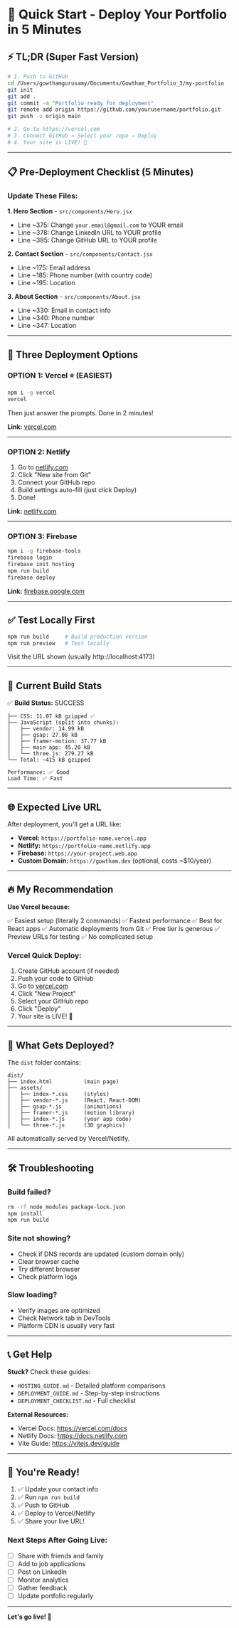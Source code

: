 # 🚀 Quick Start - Deploy Your Portfolio in 5 Minutes

## ⚡ TL;DR (Super Fast Version)

```bash
# 1. Push to GitHub
cd /Users/gowthamgurusamy/Documents/Gowtham_Portfolio_3/my-portfolio
git init
git add .
git commit -m "Portfolio ready for deployment"
git remote add origin https://github.com/yourusername/portfolio.git
git push -u origin main

# 2. Go to https://vercel.com
# 3. Connect GitHub → Select your repo → Deploy
# 4. Your site is LIVE! 🎉
```

---

## 📋 Pre-Deployment Checklist (5 Minutes)

### Update These Files:

**1. Hero Section** - `src/components/Hero.jsx`
- Line ~375: Change `your.email@gmail.com` to YOUR email
- Line ~378: Change LinkedIn URL to YOUR profile
- Line ~385: Change GitHub URL to YOUR profile

**2. Contact Section** - `src/components/Contact.jsx`
- Line ~175: Email address
- Line ~185: Phone number (with country code)
- Line ~195: Location

**3. About Section** - `src/components/About.jsx`
- Line ~330: Email in contact info
- Line ~340: Phone number
- Line ~347: Location

---

## 🎯 Three Deployment Options

### OPTION 1: Vercel ⭐ (EASIEST)

```bash
npm i -g vercel
vercel
```

Then just answer the prompts. Done in 2 minutes!

**Link:** [vercel.com](https://vercel.com)

---

### OPTION 2: Netlify

1. Go to [netlify.com](https://netlify.com)
2. Click "New site from Git"
3. Connect your GitHub repo
4. Build settings auto-fill (just click Deploy)
5. Done!

**Link:** [netlify.com](https://netlify.com)

---

### OPTION 3: Firebase

```bash
npm i -g firebase-tools
firebase login
firebase init hosting
npm run build
firebase deploy
```

**Link:** [firebase.google.com](https://firebase.google.com)

---

## ✅ Test Locally First

```bash
npm run build     # Build production version
npm run preview   # Test locally
```

Visit the URL shown (usually http://localhost:4173)

---

## 🎨 Current Build Stats

✅ **Build Status:** SUCCESS

```
├── CSS: 11.07 kB gzipped ✅
├── JavaScript (split into chunks):
│   ├── vendor: 14.99 kB
│   ├── gsap: 27.08 kB
│   ├── framer-motion: 37.77 kB
│   ├── main app: 45.20 kB
│   └── three.js: 279.27 kB
└── Total: ~415 kB gzipped

Performance: ✅ Good
Load Time: ✅ Fast
```

---

## 🌐 Expected Live URL

After deployment, you'll get a URL like:

- **Vercel:** `https://portfolio-name.vercel.app`
- **Netlify:** `https://portfolio-name.netlify.app`
- **Firebase:** `https://your-project.web.app`
- **Custom Domain:** `https://gowtham.dev` (optional, costs ~$10/year)

---

## 🔥 My Recommendation

**Use Vercel because:**

✅ Easiest setup (literally 2 commands)
✅ Fastest performance
✅ Best for React apps
✅ Automatic deployments from Git
✅ Free tier is generous
✅ Preview URLs for testing
✅ No complicated setup

### Vercel Quick Deploy:

1. Create GitHub account (if needed)
2. Push your code to GitHub
3. Go to [vercel.com](https://vercel.com)
4. Click "New Project"
5. Select your GitHub repo
6. Click "Deploy"
7. Your site is LIVE! 🎉

---

## 📝 What Gets Deployed?

The `dist` folder contains:

```
dist/
├── index.html          (main page)
├── assets/
│   ├── index-*.css     (styles)
│   ├── vendor-*.js     (React, React-DOM)
│   ├── gsap-*.js       (animations)
│   ├── framer-*.js     (motion library)
│   ├── index-*.js      (your app code)
│   └── three-*.js      (3D graphics)
```

All automatically served by Vercel/Netlify.

---

## 🛠️ Troubleshooting

### Build failed?
```bash
rm -rf node_modules package-lock.json
npm install
npm run build
```

### Site not showing?
- Check if DNS records are updated (custom domain only)
- Clear browser cache
- Try different browser
- Check platform logs

### Slow loading?
- Verify images are optimized
- Check Network tab in DevTools
- Platform CDN is usually very fast

---

## 📞 Get Help

**Stuck?** Check these guides:
- `HOSTING_GUIDE.md` - Detailed platform comparisons
- `DEPLOYMENT_GUIDE.md` - Step-by-step instructions
- `DEPLOYMENT_CHECKLIST.md` - Full checklist

**External Resources:**
- Vercel Docs: https://vercel.com/docs
- Netlify Docs: https://docs.netlify.com
- Vite Guide: https://vitejs.dev/guide

---

## 🎉 You're Ready!

1. ✅ Update your contact info
2. ✅ Run `npm run build`
3. ✅ Push to GitHub
4. ✅ Deploy to Vercel/Netlify
5. ✅ Share your live URL!

### Next Steps After Going Live:

- [ ] Share with friends and family
- [ ] Add to job applications
- [ ] Post on LinkedIn
- [ ] Monitor analytics
- [ ] Gather feedback
- [ ] Update portfolio regularly

---

**Let's go live! 🚀**

